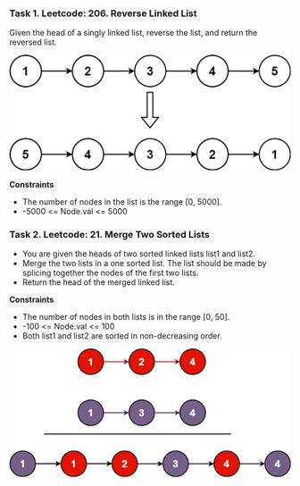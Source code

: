 ### Task 1. Leetcode: 206. Reverse Linked List

Given the head of a singly linked list, reverse the list, and return the reversed list.

![img.png](res/task1.png)

**Constraints**
- The number of nodes in the list is the range [0, 5000].
- -5000 <= Node.val <= 5000

### Task 2. Leetcode: 21. Merge Two Sorted Lists

- You are given the heads of two sorted linked lists list1 and list2.  
- Merge the two lists in a one sorted list. The list should be made by splicing together the nodes of the first two lists.
- Return the head of the merged linked list.

**Constraints**

- The number of nodes in both lists is in the range [0, 50].
- -100 <= Node.val <= 100
- Both list1 and list2 are sorted in non-decreasing order.

![img.png](res/task2.png)